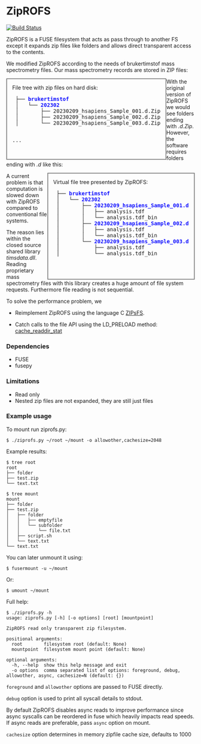 # ZipROFS
[![Build Status](https://travis-ci.com/openscopeproject/ZipROFS.svg?branch=dev)](https://travis-ci.com/openscopeproject/ZipROFS)

ZipROFS is a FUSE filesystem that acts as pass through to another FS except it
expands zip files like folders and allows direct transparent access to the contents.

We modified ZipROFS according to the needs of brukertimstof mass spectrometry files.
Our mass spectrometry records are stored in ZIP files:

 <DIV style="padding:1em;border:2px solid gray;float:left;">
                     File tree with zip files on hard disk:
       <PRE style="font-family: monospace,courier,ariel,sans-serif;">
 ├── <B style="color:#1111FF;">brukertimstof</B>
 │   └── <B style="color:#1111FF;">202302</B>
 │       ├── 20230209_hsapiens_Sample_001.d.Zip
 │       ├── 20230209_hsapiens_Sample_002.d.Zip
 │       └── 20230209_hsapiens_Sample_003.d.Zip

 ...
 </PRE>
 </DIV>

With the original version of ZipROFS we would see folders ending with <i>.d.Zip</i>.
However, the software requires folders ending with <i>.d</i> like this:


 <DIV style="padding:1em;border:2px solid gray;float:right;">
             Virtual file tree presented by ZipROFS:
             <PRE style="font-family: monospace,courier,ariel,sans-serif;">
 ├── <B style="color:#1111FF;">brukertimstof</B>
 │   └── <B style="color:#1111FF;">202302</B>
 │       ├── <B style="color:#1111FF;">20230209_hsapiens_Sample_001.d</B>
 │       │   ├── analysis.tdf
 │       │   └── analysis.tdf_bin
 │       ├── <B style="color:#1111FF;">20230209_hsapiens_Sample_002.d</B>
 │       │   ├── analysis.tdf
 │       │   └── analysis.tdf_bin
 │       └── <B style="color:#1111FF;">20230209_hsapiens_Sample_003.d</B>
 │           ├── analysis.tdf
 │           └── analysis.tdf_bin

 </PRE>
 </DIV>


A current problem is that computation is slowed down with ZipROFS compared to conventional file systems.

The reason lies within the closed source shared library <i>timsdata.dll</i>.  Reading proprietary
mass spectrometry files with this library creates a huge amount of file system requests.
Furthermore file reading is not sequential.

To solve the performance problem, we

 - Reimplement ZipROFS using the language C [ZIPsFS](https://github.com/christophgil/ZIPsFS).

 - Catch calls to the file API using the LD_PRELOAD method: [cache_readdir_stat](https://github.com/christophgil/cache_readdir_stat)


### Dependencies
* FUSE
* fusepy

### Limitations
* Read only
* Nested zip files are not expanded, they are still just files


### Example usage
To mount run ziprofs.py:
```shell
$ ./ziprofs.py ~/root ~/mount -o allowother,cachesize=2048
```

Example results:
```shell
$ tree root
root
├── folder
├── test.zip
└── text.txt

$ tree mount
mount
├── folder
├── test.zip
│   ├── folder
│   │   ├── emptyfile
│   │   └── subfolder
│   │       └── file.txt
│   ├── script.sh
│   └── text.txt
└── text.txt
```

You can later unmount it using:
```shell
$ fusermount -u ~/mount
```

Or:
```shell
$ umount ~/mount
```

Full help:
```shell
$ ./ziprofs.py -h
usage: ziprofs.py [-h] [-o options] [root] [mountpoint]

ZipROFS read only transparent zip filesystem.

positional arguments:
  root        filesystem root (default: None)
  mountpoint  filesystem mount point (default: None)

optional arguments:
  -h, --help  show this help message and exit
  -o options  comma separated list of options: foreground, debug, allowother, async, cachesize=N (default: {})
```

`foreground` and `allowother` options are passed to FUSE directly.

`debug` option is used to print all syscall details to stdout.

By default ZipROFS disables async reads to improve performance since async syscalls can
be reordered in fuse which heavily impacts read speeds.
If async reads are preferable, pass `async` option on mount.

`cachesize` option determines in memory zipfile cache size, defaults to 1000
